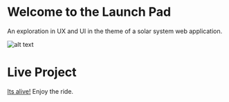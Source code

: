 # Welcome to the Launch Pad

An exploration in UX and UI in the theme of a solar system web application. 

![alt text](./docs/readme.PNG) 

# Live Project

[Its alive!](https://stephenamaya.github.io/launchpad/) Enjoy the ride. 


